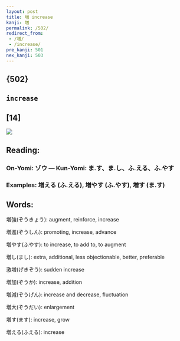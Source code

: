 ```yaml
---
layout: post
title: 増 increase
kanji: 増
permalink: /502/
redirect_from:
 - /増/
 - /increase/
pre_kanji: 501
nex_kanji: 503
---
```


## {502}

## `increase`

## [14]

<div class="stroke"><img src="E5A297.png" /></div>

## Reading:

### On-Yomi: ゾウ &mdash; Kun-Yomi: ま.す、ま.し、ふ.える、ふ.やす

### Examples: 増える (ふ.える), 増やす (ふ.やす), 増す (ま.す)

## Words:

増強(ぞうきょう): augment, reinforce, increase

増進(ぞうしん): promoting, increase, advance

増やす(ふやす): to increase, to add to, to augment

増し(まし): extra, additional, less objectionable, better, preferable

激増(げきぞう): sudden increase

増加(ぞうか): increase, addition

増減(ぞうげん): increase and decrease, fluctuation

増大(ぞうだい): enlargement

増す(ます): increase, grow

増える(ふえる): increase
